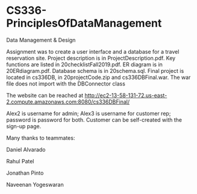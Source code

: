 # CS336-PrinciplesOfDataManagement
Data Management &amp; Design


Assignment was to create a user interface and a database for a travel reservation site. Project description is in ProjectDescription.pdf. Key functions are listed in 20checklistFall2019.pdf. ER diagram is in 20ERdiagram.pdf. Database schema is in 20schema.sql. Final project is located in cs336DB, in 20projectCode.zip and cs336DBFinal.war. The war file does not import with the DBConnector class

The website can be reached at http://ec2-13-58-131-72.us-east-2.compute.amazonaws.com:8080/cs336DBFinal/

Alex2 is username for admin; Alex3 is username for customer rep; password is password for both. Customer can be self-created with the sign-up page. 

Many thanks to teammates:

Daniel Alvarado

Rahul Patel

Jonathan Pinto

Naveenan Yogeswaran
